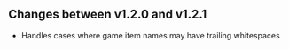 ## Changes between v1.2.0 and v1.2.1

- Handles cases where game item names may have trailing whitespaces